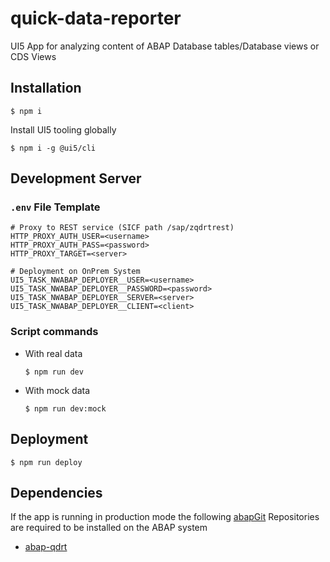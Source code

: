 # quick-data-reporter

UI5 App for analyzing content of ABAP Database tables/Database views or CDS Views

## Installation
```
$ npm i
```
Install UI5 tooling globally
```
$ npm i -g @ui5/cli
```

## Development Server
### `.env` File Template
```env
# Proxy to REST service (SICF path /sap/zqdrtrest)
HTTP_PROXY_AUTH_USER=<username>
HTTP_PROXY_AUTH_PASS=<password>
HTTP_PROXY_TARGET=<server>

# Deployment on OnPrem System
UI5_TASK_NWABAP_DEPLOYER__USER=<username>
UI5_TASK_NWABAP_DEPLOYER__PASSWORD=<password>
UI5_TASK_NWABAP_DEPLOYER__SERVER=<server>
UI5_TASK_NWABAP_DEPLOYER__CLIENT=<client>
```

### Script commands
- With real data   
  ```
  $ npm run dev
  ```
- With mock data  
  ```
  $ npm run dev:mock
  ```

## Deployment
```
$ npm run deploy
```

## Dependencies
If the app is running in production mode the following [abapGit](https://github.com/abapGit/abapGit) Repositories are required to be installed on the ABAP system 

- [abap-qdrt](https://github.com/stockbal/abap-qdrt)
